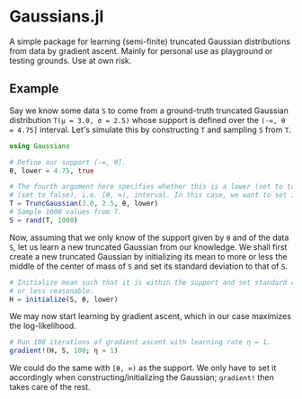 # Gaussians.jl

A simple package for learning (semi-finite) truncated Gaussian distributions from data by gradient
ascent. Mainly for personal use as playground or testing grounds. Use at own risk.

## Example

Say we know some data `S` to come from a ground-truth truncated Gaussian distribution
`T(μ = 3.0, σ = 2.5)` whose support is defined over the `(-∞, θ = 4.75]` interval. Let's simulate
this by constructing `T` and sampling `S` from `T`.

```julia
using Gaussians

# Define our support (-∞, θ].
θ, lower = 4.75, true

# The fourth argument here specifies whether this is a lower (set to true), i.e. (-∞, θ]; or upper
# (set to false), i.e. [θ, ∞), interval. In this case, we want to set it to true.
T = TruncGaussian(3.0, 2.5, θ, lower)
# Sample 1000 values from T.
S = rand(T, 1000)
```

Now, assuming that we only know of the support given by `θ` and of the data `S`, let us learn a new
truncated Gaussian from our knowledge. We shall first create a new truncated Gaussian by
initializing its mean to more or less the middle of the center of mass of `S` and set its standard
deviation to that of `S`.

```julia
# Initialize mean such that it is within the support and set standard deviation to something more
# or less reasonable.
H = initialize(S, θ, lower)
```

We may now start learning by gradient ascent, which in our case maximizes the log-likelihood.

```julia
# Run 100 iterations of gradient ascent with learning rate η = 1.
gradient!(H, S, 100; η = 1)
```

We could do the same with `[θ, ∞)` as the support. We only have to set it accordingly when
constructing/initializing the Gaussian; `gradient!` then takes care of the rest.
